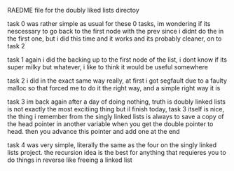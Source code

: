 RAEDME file for the doubly liked lists directoy

task 0 was rather simple as usual for these 0 tasks, im wondering if its nescessary to go back to the first node with the prev since i didnt do the in the first one, but i did this time and it works and its probably cleaner, on to task 2

task 1 again i did the backing up to the first node of the list, i dont know if its super milky but whatever, i like to think it would be useful somewhere

task 2 i did in the exact same way really, at first i got segfault due to a faulty malloc so that forced me to do it the right way, and a simple right way it is

task 3 im back again after a day of doing nothing, truth is doubly linked lists is not exactly the most excitiing thing but il finish today, task 3 itself is nice, the thing i remember from the singly linked lists is always to save a copy of the head pointer in another variable when you get the double pointer to head.
then you advance this pointer and add one at the end

task 4 was very simple, literally the same as the four on the singly linked lists project. the recursion idea is the best for anything that requieres you to do things in reverse like freeing a linked list